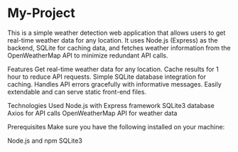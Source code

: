 # My-Project
This is a simple weather detection web application that allows users to get real-time weather data for any location. It uses Node.js (Express) as the backend, SQLite for caching data, and fetches weather information from the OpenWeatherMap API to minimize redundant API calls.

Features
Get real-time weather data for any location.
Cache results for 1 hour to reduce API requests.
Simple SQLite database integration for caching.
Handles API errors gracefully with informative messages.
Easily extendable and can serve static front-end files.


Technologies Used
Node.js with Express framework
SQLite3 database
Axios for API calls
OpenWeatherMap API for weather data

Prerequisites
Make sure you have the following installed on your machine:

Node.js and npm
SQLite3
